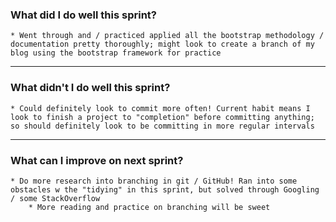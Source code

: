 ### What did I do well this sprint? ###
    * Went through and / practiced applied all the bootstrap methodology / documentation pretty thoroughly; might look to create a branch of my blog using the bootstrap framework for practice
- - - -
### What didn't I do well this sprint? ###
    * Could definitely look to commit more often! Current habit means I look to finish a project to "completion" before committing anything; so should definitely look to be committing in more regular intervals
- - - - 
### What can I improve on next sprint? ###
    * Do more research into branching in git / GitHub! Ran into some obstacles w the "tidying" in this sprint, but solved through Googling / some StackOverflow
        * More reading and practice on branching will be sweet
